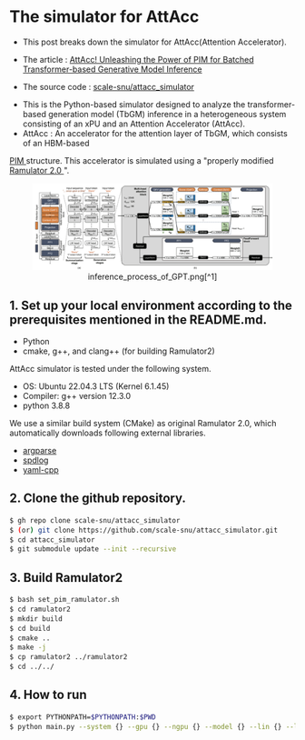 # The simulator for AttAcc
- This post breaks down the simulator for AttAcc(Attention Accelerator).

- The article : 
<a href="https://scale.snu.ac.kr/papers/2024-04-Conference-ASPLOS-AttAcc.pdf" 
target="_blank">AttAcc! Unleashing the Power of PIM for Batched Transformer-based Generative Model Inference
</a>

- The source code : 
<a href="https://github.com/scale-snu/attacc_simulator" 
target="_blank">scale-snu/attacc_simulator
</a> 

- This is the Python-based simulator designed to analyze the transformer-based generation model (TbGM) inference in a heterogeneous system consisting of an xPU and an Attention Accelerator (AttAcc).
- AttAcc : An accelerator for the attention layer of TbGM, which consists of an HBM-based 
<a href="https://semiconductor.samsung.com/technologies/memory/pim/" target="_blank">
PIM
</a>
structure. This accelerator is simulated using a "properly modified <a href="https://github.com/CMU-SAFARI/ramulator2" target="_blank">Ramulator 2.0
</a>".

<figure style="text-align: center;">
  <img src="img/2025-02-09-AttAcc_Code_Breakdown/inference_process_of_GPT.png" alt="inference_process_of_GPT.png">
  <figcaption>inference_process_of_GPT.png[^1]</figcaption>
</figure>


## 1. Set up your local environment according to the prerequisites mentioned in the README.md.
- Python
- cmake, g++, and clang++ (for building Ramulator2)

AttAcc simulator is tested under the following system.

* OS: Ubuntu 22.04.3 LTS (Kernel 6.1.45)
* Compiler: g++ version 12.3.0
* python 3.8.8

We use a similar build system (CMake) as original Ramulator 2.0, which automatically downloads following external libraries.
- [argparse](https://github.com/p-ranav/argparse)
- [spdlog](https://github.com/gabime/spdlog)
- [yaml-cpp](https://github.com/jbeder/yaml-cpp)

## 2. Clone the github repository.
```bash
$ gh repo clone scale-snu/attacc_simulator
$ (or) git clone https://github.com/scale-snu/attacc_simulator.git
$ cd attacc_simulator
$ git submodule update --init --recursive
```

## 3. Build Ramulator2
```bash
$ bash set_pim_ramulator.sh
$ cd ramulator2
$ mkdir build
$ cd build
$ cmake ..
$ make -j
$ cp ramulator2 ../ramulator2
$ cd ../../
```

## 4. How to run
```bash
$ export PYTHONPATH=$PYTHONPATH:$PWD
$ python main.py --system {} --gpu {} --ngpu {} --model {} --lin {} --lout {} --batch {} --pim {} --powerlimit --ffopt --pipeopt
```


[^1]: <a href="https://scale.snu.ac.kr/papers/2024-04-Conference-ASPLOS-AttAcc.pdf" 
target="_blank">AttAcc! Unleashing the Power of PIM for Batched Transformer-based Generative Model Inference</a> Figure 1.

